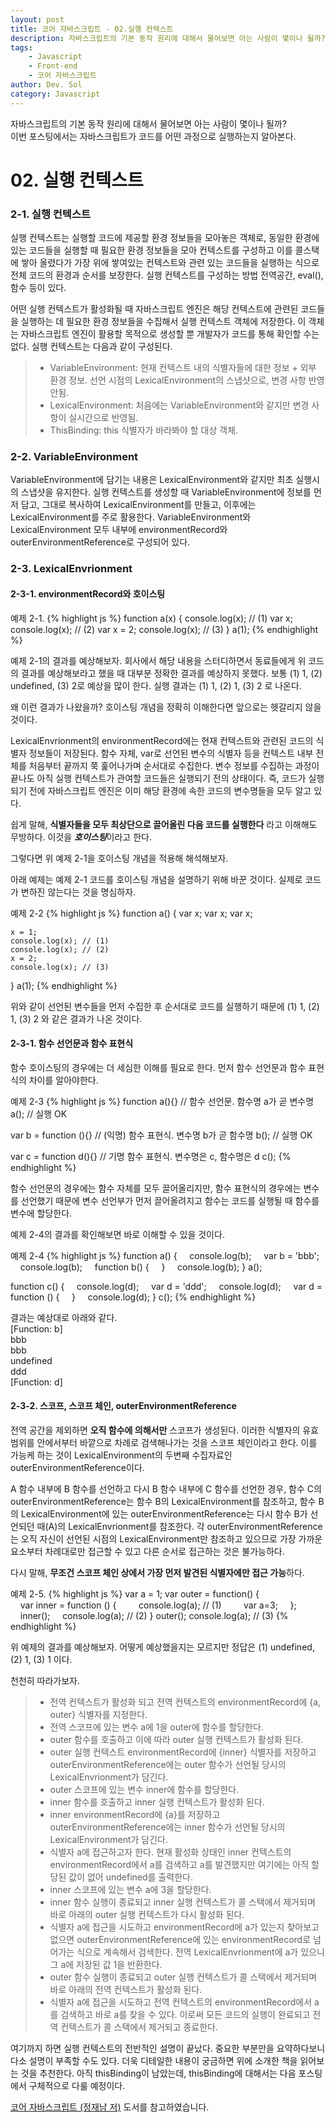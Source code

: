 ```yaml
---
layout: post
title: 코어 자바스크립트 - 02.실행 컨텍스트
description: 자바스크립트의 기본 동작 원리에 대해서 물어보면 아는 사람이 몇이나 될까? 이번 포스팅에서는 자바스크립트가 코드를 어떤 과정으로 실행하는지 알아본다.
tags: 
    - Javascript
    - Front-end
    - 코어 자바스크립트
author: Dev. Sol
category: Javascript
---
```


자바스크립트의 기본 동작 원리에 대해서 물어보면 아는 사람이 몇이나 될까?<br>
이번 포스팅에서는 자바스크립트가 코드를 어떤 과정으로 실행하는지 알아본다.

# 02. 실행 컨텍스트

### 2-1. 실행 컨텍스트

실행 컨텍스트는 실행할 코드에 제공할 환경 정보들을 모아놓은 객체로, 동일한 환경에 있는 코드들을 실행할 때 필요한 환경 정보들을 모아 컨텍스트를 구성하고 
이를 콜스택에 쌓아 올렸다가 가장 위에 쌓여있는 컨텍스트와 관련 있는 코드들을 실행하는 식으로 전체 코드의 환경과 순서를 보장한다. 
실행 컨텍스트를 구성하는 방법 전역공간, eval(), 함수 등이 있다. 

어떤 실행 컨텍스트가 활성화될 때 자바스크립트 엔진은 해당 컨텍스트에 관련된 코드들을 실행하는 데 필요한 환경 정보들을 수집해서 실행 컨텍스트 객체에 저장한다. 이 객체는 자바스크립트 엔진이 활용할 목적으로 생성할 뿐 개발자가 코드를 통해 확인할 수는 없다. 실행 컨텍스트는 다음과 같이 구성된다.

> - VariableEnvironment: 현재 컨텍스트 내의 식별자들에 대한 정보 + 외부 환경 정보. 선언 시점의 LexicalEnvironment의 스냅샷으로, 변경 사항 반영 안됨.
> - LexicalEnvironment: 처음에는 VariableEnvironment와 같지만 변경 사항이 실시간으로 반영됨.
> - ThisBinding: this 식별자가 바라봐야 할 대상 객체.

### 2-2. VariableEnvironment
VariableEnvironment에 담기는 내용은 LexicalEnvironment와 같지만 최초 실행시의 스냅샷을 유지한다. 실행 컨텍스트를 생성할 때 VariableEnvironment에 정보를 먼저 담고, 그대로 복사하여 LexicalEnvironment를 만들고, 이후에는 LexicalEnvironment를 주로 활용한다.
VariableEnvironment와 LexicalEnvironment 모두 내부에 environmentRecord와 outerEnvironmentReference로 구성되어 있다.

### 2-3. LexicalEnvrionment
#### 2-3-1. environmentRecord와 호이스팅


예제 2-1.
{% highlight js %}
function a(x) {
    console.log(x); // (1)
    var x;
    console.log(x); // (2)
    var x = 2;
    console.log(x); // (3)
}
a(1);
{% endhighlight %}

예제 2-1의 결과를 예상해보자. 회사에서 해당 내용을 스터디하면서 동료들에게 위 코드의 결과를 예상해보라고 했을 때 대부분 정확한 결과를 예상하지 못했다. 보통 (1) 1, (2) undefined, (3) 2로 예상을 많이 한다. 실행 결과는 (1) 1, (2) 1, (3) 2 로 나온다.

왜 이런 결과가 나왔을까? 호이스팅 개념을 정확히 이해한다면 앞으로는 헷갈리지 않을 것이다.

LexicalEnvrionment의 environmentRecord에는 현재 컨텍스트와 관련된 코드의 식별자 정보들이 저장된다. 함수 자체, var로 선언된 변수의 식별자 등을 컨텍스트 내부 전체를 처음부터 끝까지 쭉 훑어나가며 순서대로 수집한다. 변수 정보를 수집하는 과정이 끝나도 아직 실행 컨텍스트가 관여할 코드들은 실행되기 전의 상태이다. 즉, 코드가 실행되기 전에 자바스크립트 엔진은 이미 해당 환경에 속한 코드의 변수명들을 모두 알고 있다.

쉽게 말해, **식별자들을 모두 최상단으로 끌어올린 다음 코드를 실행한다** 라고 이해해도 무방하다. 이것을 ***호이스팅***이라고 한다.

그렇다면 위 예제 2-1을 호이스팅 개념을 적용해 해석해보자.

아래 예제는 예제 2-1 코드를 호이스팅 개념을 설명하기 위해 바꾼 것이다. 실제로 코드가 변하진 않는다는 것을 명심하자.

예제 2-2
{% highlight js %}
function a() {
    var x;
    var x;
    var x;

    x = 1;
    console.log(x); // (1)
    console.log(x); // (2) 
    x = 2;
    console.log(x); // (3)
}
a(1);
{% endhighlight %}

위와 같이 선언된 변수들을 먼저 수집한 후 순서대로 코드를 실행하기 때문에 (1) 1, (2) 1, (3) 2 와 같은 결과가 나온 것이다.


#### 2-3-1. 함수 선언문과 함수 표현식 
함수 호이스팅의 경우에는 더 세심한 이해를 필요로 한다.
먼저 함수 선언문과 함수 표현식의 차이를 알아야한다.

예제 2-3
{% highlight js %}
function a(){}          // 함수 선언문. 함수명 a가 곧 변수명
a(); // 실행 OK

var b = function (){}   // (익명) 함수 표현식. 변수명 b가 곧 함수명
b(); // 실행 OK

var c = function d(){}  // 기명 함수 표현식. 변수명은 c, 함수명은 d
c(); 
{% endhighlight %}

함수 선언문의 경우에는 함수 자체를 모두 끌어올리지만, 함수 표현식의 경우에는 변수를 선언했기 때문에 변수 선언부가 먼저 끌어올려지고 함수는 코드를 실행될 때 함수를 변수에 할당한다.

예제 2-4의 결과를 확인해보면 바로 이해할 수 있을 것이다.

예제 2-4
{% highlight js %}
function a() {
        console.log(b);
        var b = 'bbb';
        console.log(b);
        function b() {
        }
        console.log(b);
    }
a();

function c() {
        console.log(d);
        var d = 'ddd';
        console.log(d);
        var d = function () {
        }
        console.log(d);
    }
c();
{% endhighlight %}

결과는 예상대로 아래와 같다.<br>
[Function: b]<br>
bbb<br>
bbb<br>
undefined<br>
ddd<br>
[Function: d]<br>

#### 2-3-2. 스코프, 스코프 체인, outerEnvironmentReference

전역 공간을 제외하면 **오직 함수에 의해서만** 스코프가 생성된다. 이러한 식별자의 유효범위를 안에서부터 바깥으로 차례로 검색해나가는 것을 스코프 체인이라고 한다. 이를 가능케 하는 것이 LexicalEnvironment의 두변째 수집자료인 outerEnvironmentReference이다.

A 함수 내부에 B 함수를 선언하고 다시 B 함수 내부에 C 함수를 선언한 경우, 함수 C의 outerEnvironmentReference는 함수 B의 LexicalEnvironment를 참조하고, 함수 B의 LexicalEnvironment에 있는 outerEnvironmentReference는 다시 함수 B가 선언되던 때(A)의 LexicalEnvrionment를 참조한다. 각 outerEnvironmentReference는 오직 자신이 선언된 시점의 LexicalEnvironment만 참조하고 있으므로 가장 가까운 요소부터 차례대로만 접근할 수 있고 다른 순서로 접근하는 것은 불가능하다.

다시 말해, **무조건 스코프 체인 상에서 가장 먼저 발견된 식별자에만 접근 가능**하다. 

예제 2-5.
{% highlight js %}
var a = 1;
var outer = function() {
    var inner = function () {
        console.log(a); // (1)
        var a=3;
    };
    inner();
    console.log(a); // (2)
}
outer();
console.log(a); // (3)
{% endhighlight %}

위 예제의 결과를 예상해보자. 어떻게 예상했을지는 모르지만 정답은 (1) undefined, (2) 1, (3) 1 이다.

천천히 따라가보자.
> - 전역 컨텍스트가 활성화 되고 전역 컨텍스트의 environmentRecord에 {a, outer} 식별자를 지정한다.
> - 전역 스코프에 있는 변수 a에 1을 outer에 함수를 할당한다.
> - outer 함수를 호출하고 이에 따라 outer 실행 컨텍스트가 활성화 된다.
> - outer 실행 컨텍스트 environmentRecord에 {inner} 식별자를 저장하고 outerEnvironmentReference에는 outer 함수가 선언될 당시의 LexicalEnvrionment가 담긴다.
> - outer 스코프에 있는 변수 inner에 함수를 할당한다.
> - inner 함수를 호출하고 inner 실행 컨텍스트가 활성화 된다.
> - inner environmentRecord에 {a}를 저장하고 outerEnvironmentReference에는 inner 함수가 선언될 당시의 LexicalEnvironment가 담긴다.
> - 식별자 a에 접근하고자 한다. 현재 활성화 상태인 inner 컨텍스트의 environmentRecord에서 a를 검색하고 a를 발견했지만 여기에는 아직 할당된 값이 없어 undefined를 출력한다.
> - inner 스코프에 있는 변수 a에 3을 할당한다.
> - inner 함수 실행이 종료되고 inner 실행 컨텍스트가 콜 스택에서 제거되며 바로 아래의 outer 실행 컨텍스트가 다시 활성화 된다.
> - 식별자 a에 접근을 시도하고 environmentRecord에 a가 있는지 찾아보고 없으면 outerEnvironmentReference에 있는 environmentRecord로 넘어가는 식으로 계속해서 검색한다. 전역 LexicalEnvrionment에 a가 있으니 그 a에 저장된 값 1을 반환한다.
> - outer 함수 실행이 종료되고 outer 실행 컨텍스트가 콜 스택에서 제거되며 바로 아래의 전역 컨텍스트가 활성화 된다.
> - 식별자 a에 접근을 시도하고 전역 컨텍스트의 environmentRecord에서 a를 검색하고 바로 a를 찾을 수 있다. 이로써 모든 코드의 실행이 완료되고 전역 컨텍스트가 콜 스택에서 제거되고 종료한다.


여기까지 하면 실행 컨텍스트의 전반적인 설명이 끝났다. 중요한 부분만을 요약하다보니 다소 설명이 부족할 수도 있다. 더욱 디테일한 내용이 궁금하면 위에 소개한 책을 읽어보는 것을 추천한다. 아직 thisBinding이 남았는데, thisBinding에 대해서는 다음 포스팅에서 구체적으로 다룰 예정이다.

 [코어 자바스크립트 (정재남 저)](http://www.yes24.com/Product/Goods/78586788) 도서를 참고하였습니다.
<br><br>  


